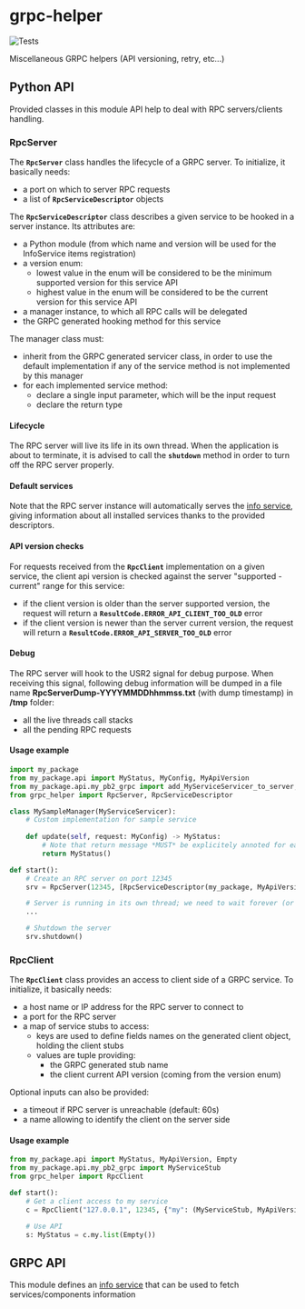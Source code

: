 # grpc-helper

![Tests](https://github.com/dynod/grpc-helper/workflows/Tests/badge.svg)

Miscellaneous GRPC helpers (API versioning, retry, etc...)

## Python API

Provided classes in this module API help to deal with RPC servers/clients handling.

### RpcServer

The **`RpcServer`** class handles the lifecycle of a GRPC server. To initialize, it basically needs:
* a port on which to server RPC requests
* a list of **`RpcServiceDescriptor`** objects

The **`RpcServiceDescriptor`** class describes a given service to be hooked in a server instance. Its attributes are:
* a Python module (from which name and version will be used for the InfoService items registration)
* a version enum:
   * lowest value in the enum will be considered to be the minimum supported version for this service API
   * highest value in the enum will be considered to be the current version for this service API
* a manager instance, to which all RPC calls will be delegated
* the GRPC generated hooking method for this service

The manager class must:
* inherit from the GRPC generated servicer class, in order to use the default implementation if any of the service method is not implemented by this manager
* for each implemented service method:
   * declare a single input parameter, which will be the input request
   * declare the return type

#### Lifecycle

The RPC server will live its life in its own thread. When the application is about to terminate, it is advised to call the **`shutdown`** method
in order to turn off the RPC server properly.

#### Default services

Note that the RPC server instance will automatically serves the [info service](doc/info.md), giving information about all installed services thanks to
the provided descriptors.

#### API version checks

For requests received from the **`RpcClient`** implementation on a given service, the client api version is checked against the server "supported - current" 
range for this service:
* if the client version is older than the server supported version, the request will return a **`ResultCode.ERROR_API_CLIENT_TOO_OLD`** error
* if the client version is newer than the server current version, the request will return a **`ResultCode.ERROR_API_SERVER_TOO_OLD`** error

#### Debug

The RPC server will hook to the USR2 signal for debug purpose. When receiving this signal, following debug information will be dumped in a file
name **RpcServerDump-YYYYMMDDhhmmss.txt** (with dump timestamp) in **/tmp** folder:
* all the live threads call stacks
* all the pending RPC requests

#### Usage example

```python
import my_package
from my_package.api import MyStatus, MyConfig, MyApiVersion
from my_package.api.my_pb2_grpc import add_MyServiceServicer_to_server, MyServiceServicer
from grpc_helper import RpcServer, RpcServiceDescriptor

class MySampleManager(MyServiceServicer):
    # Custom implementation for sample service
    
    def update(self, request: MyConfig) -> MyStatus:
        # Note that return message *MUST* be explicitely annoted for each implemented method!
        return MyStatus()

def start():
    # Create an RPC server on port 12345
    srv = RpcServer(12345, [RpcServiceDescriptor(my_package, MyApiVersion, MySampleManager(), add_MyServiceServicer_to_server)])

    # Server is running in its own thread; we need to wait forever (or for interruption event) here
    ...

    # Shutdown the server
    srv.shutdown()
```

### RpcClient

The **`RpcClient`** class provides an access to client side of a GRPC service. To initialize, it basically needs:
* a host name or IP address for the RPC server to connect to
* a port for the RPC server
* a map of service stubs to access:
   * keys are used to define fields names on the generated client object, holding the client stubs
   * values are tuple providing:
      * the GRPC generated stub name
      * the client current API version (coming from the version enum)

Optional inputs can also be provided:
* a timeout if RPC server is unreachable (default: 60s)
* a name allowing to identify the client on the server side

#### Usage example

```python
from my_package.api import MyStatus, MyApiVersion, Empty
from my_package.api.my_pb2_grpc import MyServiceStub
from grpc_helper import RpcClient

def start():
    # Get a client access to my service
    c = RpcClient("127.0.0.1", 12345, {"my": (MyServiceStub, MyApiVersion.MY_API_CURRENT)}, name="myclient")

    # Use API
    s: MyStatus = c.my.list(Empty())
```


## GRPC API
This module defines an [info service](doc/info.md) that can be used to fetch services/components information
